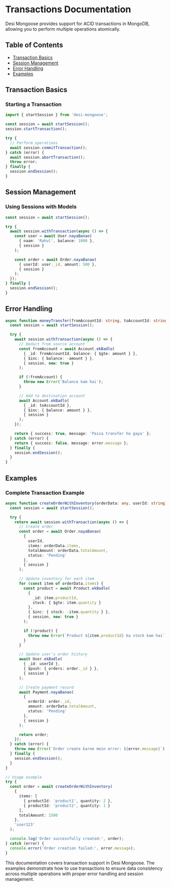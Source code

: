 # Transactions Documentation

Desi Mongoose provides support for ACID transactions in MongoDB, allowing you to perform multiple operations atomically.

## Table of Contents
- [Transaction Basics](#transaction-basics)
- [Session Management](#session-management)
- [Error Handling](#error-handling)
- [Examples](#examples)

## Transaction Basics

### Starting a Transaction

```typescript
import { startSession } from 'desi-mongoose';

const session = await startSession();
session.startTransaction();

try {
  // Perform operations
  await session.commitTransaction();
} catch (error) {
  await session.abortTransaction();
  throw error;
} finally {
  session.endSession();
}
```

## Session Management

### Using Sessions with Models

```typescript
const session = await startSession();

try {
  await session.withTransaction(async () => {
    const user = await User.nayaBanao(
      { naam: 'Rahul', balance: 1000 },
      { session }
    );

    const order = await Order.nayaBanao(
      { userId: user._id, amount: 500 },
      { session }
    );
  });
} finally {
  session.endSession();
}
```

## Error Handling

```typescript
async function moneyTransfer(fromAccountId: string, toAccountId: string, amount: number) {
  const session = await startSession();

  try {
    await session.withTransaction(async () => {
      // Deduct from source account
      const fromAccount = await Account.ekBadlo(
        { _id: fromAccountId, balance: { $gte: amount } },
        { $inc: { balance: -amount } },
        { session, new: true }
      );

      if (!fromAccount) {
        throw new Error('Balance kam hai');
      }

      // Add to destination account
      await Account.ekBadlo(
        { _id: toAccountId },
        { $inc: { balance: amount } },
        { session }
      );
    });

    return { success: true, message: 'Paisa transfer ho gaya' };
  } catch (error) {
    return { success: false, message: error.message };
  } finally {
    session.endSession();
  }
}
```

## Examples

### Complete Transaction Example

```typescript
async function createOrderWithInventory(orderData: any, userId: string) {
  const session = await startSession();

  try {
    return await session.withTransaction(async () => {
      // Create order
      const order = await Order.nayaBanao(
        {
          userId,
          items: orderData.items,
          totalAmount: orderData.totalAmount,
          status: 'Pending'
        },
        { session }
      );

      // Update inventory for each item
      for (const item of orderData.items) {
        const product = await Product.ekBadlo(
          {
            _id: item.productId,
            stock: { $gte: item.quantity }
          },
          { $inc: { stock: -item.quantity } },
          { session, new: true }
        );

        if (!product) {
          throw new Error(`Product ${item.productId} ka stock kam hai`);
        }
      }

      // Update user's order history
      await User.ekBadlo(
        { _id: userId },
        { $push: { orders: order._id } },
        { session }
      );

      // Create payment record
      await Payment.nayaBanao(
        {
          orderId: order._id,
          amount: orderData.totalAmount,
          status: 'Pending'
        },
        { session }
      );

      return order;
    });
  } catch (error) {
    throw new Error(`Order create karne mein error: ${error.message}`);
  } finally {
    session.endSession();
  }
}

// Usage example
try {
  const order = await createOrderWithInventory(
    {
      items: [
        { productId: 'product1', quantity: 2 },
        { productId: 'product2', quantity: 1 }
      ],
      totalAmount: 1500
    },
    'user123'
  );

  console.log('Order successfully created:', order);
} catch (error) {
  console.error('Order creation failed:', error.message);
}
```

This documentation covers transaction support in Desi Mongoose. The examples demonstrate how to use transactions to ensure data consistency across multiple operations with proper error handling and session management.